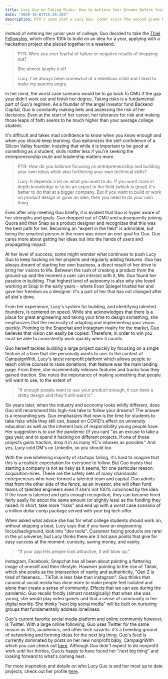 ```yaml
---
title: Lucy Guo on Taking Risks: How to Achieve Your Dreams Before Your Thirties
date: "2020-10-01T15:36:10Z"
description: PTR's zoom chat w Lucy Guo: Coder since the second grade but product designer at heart. One of the first female voices at Snap (read: Diversity Champ). Co-founder of Scale.AI, Backend Capital at 1.5x rn, and nonprofit CampaignWith. Shredded Barry's girl— hit her and other VC's up at your local Barry's. Raver. One of the most stacked people you'll ever meet..
---
```


Instead of entering her junior year of college, Guo decided to take the [Thiel Fellowship](https://thielfellowship.org/), which offers 100k to build on an idea for a year, applying with a hackathon project she pieced together in a weekend.

> PTR: Were you ever fearful of failure or negative results of dropping out?

> She almost laughs it off.

> Lucy: I've always been somewhat of a rebellious child and I liked to make my parents angry.

In her mind, the worst case scenario would be to go back to CMU if the gap year didn't work out and finish her degree. Taking risks is a fundamental part of Guo's regimen. As a founder of the angel investor fund Backend Capital, Guo is constantly making bets and assessing the risk of her decisions. Even at the start of her career, her tolerance for risk and making those leaps of faith seems to be much higher than your average college student.

It's difficult and takes mad confidence to know when you know enough and when you should keep learning. Guo epitomizes the self-confidence of a Silicon Valley founder. Insisting that while it is important to be good at something as a student, skills matter less if you're seeking the entrepreneurship route and leadership matters more.

> PTR: How do you balance focusing on entrepreneurship and building your own ideas while also furthering your own technical skills?

> Lucy: It depends a lot on what you want to do. If you want more in depth knowledge or to be an expert in the field (which is great) it's better to do that at a bigger company. But if you want to build or work on product design or grow an idea, then you need to do your own thing.

Even after only meeting Guo briefly, it is evident that Guo is hyper aware of her strengths and goals. Guo dropped out of CMU and subsequently joining Quora and then Snap as a product designer and recognizes that this was the best path for her. Becoming an "expert in the field" is admirable, but being the smartest person in the room was never an end-goal for Guo. Guo cares more about getting her ideas out into the hands of users and propagating impact.

At her level of success, some might wonder what continues to push Lucy Guo to keep hacking on her projects and regularly adding features. Guo has always dreamt of starting her own business, a direct result of her drive to bring her visions to life. Between the rush of creating a product from the ground-up and the moment a user can interact with it, Ms. Guo found her passion in building. That highest level of autonomy is also why she loved working at Snap in the early years - where Evan Spiegel trusted her and gave her freedom as a designer. It's a part of her that has not changed after all she's done.

From her experience, Lucy's system for building, and identifying talented founders, is centered on speed. While she acknowledges that there is a place for great engineering and taking your time to design something, she emphasizes that the necessity of adapting and implementing your vision quickly. Pointing to the Snapchat and Instagram rivalry for the market, Guo believes that vision can easily be copied. Therefore, in order to win you must be able to consistently work quickly when it counts.

Guo herself tackles building a large project quickly by focusing on a single feature at a time that she personally wants to use. In the context of CampaignWith, Lucy's latest nonprofit platform which allows people to teach online courses to raise donations, that feature was the main landing page. From there, she incrementally releases features and tracks how they gained traction. She notes the importance of making something that people will want to use, to the extent of

> "If enough people want to use your product enough, it can have a shitty design and they'll still want it."

Six years later, when the industry and economy looks wildly different, does Guo still recommend this high-risk take to follow your dreams? The answer is a resounding yes. Guo emphasizes that now is the time for students to take risks while they still can, based on COVID's effect on university education as well as the inherent lack of responsibility young people have. Her suggestion is to use the pandemic (if you can) "as an excuse to take a gap year, and to spend it hacking on different projects. If one of those projects gains traction, drop it in as many VC's inboxes as possible." And yes, Lucy cold DM's on LinkedIn, so you should too.

With the overwhelming majority of startups failing, it's hard to imagine that this is a realistic expectation for everyone to follow. But Guo insists that starting a company is not as risky as it seems, for one particular reason: acquisition-hires. These are the safety nets of many charismatic entrepreneurs who have formed a talented team and capital. Guo admits that from the other side of the fence, as an investor, she will often fund teams of talented engineers even if she's not 100% convinced by the idea. If the team is talented and gets enough recognition, they can become hired fairly easily for about the same amount (or slightly less) as the funding they raised. In short, take more "risks" and end up with a worst case scenario of a million dollar comp package served with your big tech offer.

When asked what advice she has for what college students should work on, without skipping a beat, Lucy says that if you have an engineering focus/background, look into "dev tools". Customer facing products are rarer in the yc universe, but Lucy thinks there are 3 hot pain points that give for easy success at the moment: curiosity, saving money, and vanity.

> “If your app lets people look attractive, it will blow up.”

Instagram, Facebook, Snapchat has all been about painting a flattering image of oneself and their lifestyle. However pointing to the rise of Tiktok, which she posits as the intersection of vanity and authenticity, "Gen Z is tired of fakeness... TikTok is less fake than instagram". Guo thinks that canonical social media has done more to make people feel isolated and alone than create a sense of community. Effects that we can see during the pandemic. Guo recalls fondly (almost nostalgically) that when she was young, she would play video games and find a sense of community in her digital worlds. She thinks “next big social media” will be built on nurturing groups that fundamentally address loneliness.

Guo's current favorite social media platform and online community however, is Twitter. With a large online following, Guo uses Twitter for the same reason as VCs, academics, and other tech savants: it's a breeding ground of networking and forming ideas for the next big thing. Guo's feed is currently dominated by posts on her new nonprofit baby, CampaignWith which you can check out [here](https://campaignwith.com/). Although Guo didn't expect to do nonprofit work until her thirties, Guo is happy to have found her "next big thing" and looking forward to what's coming next.

For more inspiration and details on who Lucy Guo is and her most up to date projects, check out her profile [here](https://www.lucy.ws/).
